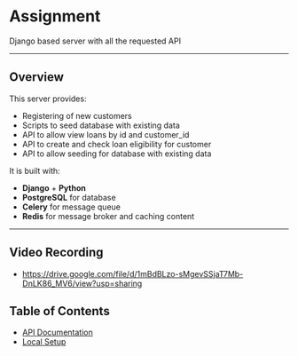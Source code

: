 # Assignment

Django based server with all the requested API

---

## Overview

This server provides:

- Registering of new customers
- Scripts to seed database with existing data
- API to allow view loans by id and customer_id
- API to create and check loan eligibility for customer
- API to allow seeding for database with existing data

It is built with:

- **Django** + **Python**
- **PostgreSQL** for database
- **Celery** for message queue
- **Redis** for message broker and caching content

---

## Video Recording
- https://drive.google.com/file/d/1mBdBLzo-sMgevSSjaT7Mb-DnLK86_MV6/view?usp=sharing

## Table of Contents

- [API Documentation](./docs/api.md)
- [Local Setup](./docs/setup.md)
